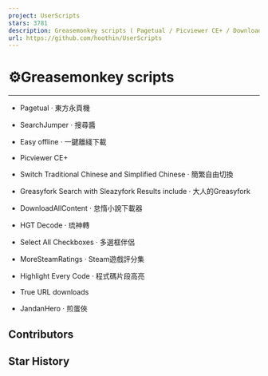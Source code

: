 ```yaml
---
project: UserScripts
stars: 3781
description: Greasemonkey scripts ( Pagetual / Picviewer CE+ / DownloadAllContent ) 油猴腳本集 ユーザースクリプト集
url: https://github.com/hoothin/UserScripts
---
```


⚙️Greasemonkey scripts
======================

* * *

-   Pagetual · 東方永頁機
    
-   SearchJumper · 搜尋醬
    
-   Easy offline · 一鍵離綫下載
    
-   Picviewer CE+
    
-   Switch Traditional Chinese and Simplified Chinese · 簡繁自由切換
    
-   Greasyfork Search with Sleazyfork Results include · 大人的Greasyfork
    
-   DownloadAllContent · 怠惰小說下載器
    
-   HGT Decode · 琉神轉
    
-   Select All Checkboxes · 多選框伴侶
    
-   MoreSteamRatings · Steam遊戲評分集
    
-   Highlight Every Code · 程式碼片段高亮
    
-   True URL downloads
    
-   JandanHero · 煎蛋俠
    

Contributors
------------

Star History
------------
